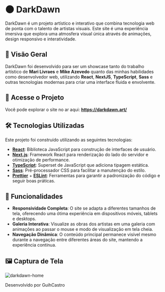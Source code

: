 # 🌑 DarkDawn

DarkDawn é um projeto artístico e interativo que combina tecnologia web de ponta com o talento de artistas visuais. Este site é uma experiência imersiva que explora uma atmosfera visual única através de animações, design responsivo e interatividade.

## 🎨 Visão Geral

DarkDawn foi desenvolvido para ser um showcase tanto do trabalho artístico de **Mari Livraes** e **Mike Azevedo** quanto das minhas habilidades como desenvolvedor web, utilizando **React**, **NextJS**, **TypeScript**, **Sass** e outras tecnologias modernas para criar uma interface fluida e envolvente.

## 🔗 Acesse o Projeto

Você pode explorar o site no ar aqui: **https://darkdawn.art/**

## 🛠️ Tecnologias Utilizadas

Este projeto foi construído utilizando as seguintes tecnologias:

- **[React](https://reactjs.org/)**: Biblioteca JavaScript para construção de interfaces de usuário.
- **[Next.js](https://nextjs.org/)**: Framework React para renderização do lado do servidor e otimização de performance.
- **[TypeScript](https://www.typescriptlang.org/)**: Superset de JavaScript que adiciona tipagem estática.
- **[Sass](https://sass-lang.com/)**: Pré-processador CSS para facilitar a manutenção do estilo.
- **[Prettier](https://prettier.io/)** + **[ESLint](https://eslint.org/)**: Ferramentas para garantir a padronização do código e seguir boas práticas.

## 🚀 Funcionalidades

- **Responsividade Completa**: O site se adapta a diferentes tamanhos de tela, oferecendo uma ótima experiência em dispositivos móveis, tablets e desktops.
- **Galeria Interativa**: Visualize as obras dos artistas em uma galeria com animações ao passar o mouse e modo de visualização em tela cheia.
- **Navegação Dinâmica**: O conteúdo principal permanece visível mesmo durante a navegação entre diferentes áreas do site, mantendo a experiência contínua.

## 🖼️ Captura de Tela

![darkdawn-home](./public/darkdawn-home.gif)

Desenvolvido por GuihCastro
